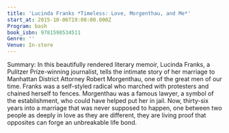 ```yaml
---
title: 'Lucinda Franks *Timeless: Love, Morgenthau, and Me*'
start_at: 2015-10-06T19:00:00.000Z
Program: bash
book_isbn: 9781598534511
Genre: ''
Venue: In-store
---
```


Summary: In this beautifully rendered literary memoir, Lucinda Franks, a Pulitzer Prize-winning journalist, tells the intimate story of her marriage  to Manhattan District Attorney Robert Morgenthau, one of the great men of our time. Franks was a self-styled radical who marched with protesters and chained herself to fences. Morgenthau was a famous lawyer, a symbol of the establishment, who could have helped put her in jail. Now, thirty-six years into a marriage that was never supposed to happen, one between two people as deeply in love as they are different, they are living proof that opposites can forge an unbreakable life bond.